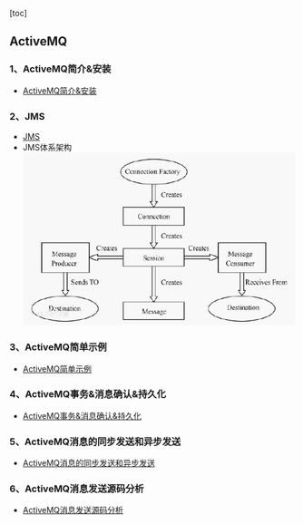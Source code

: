 [toc]

## ActiveMQ

### 1、ActiveMQ简介&安装
- [ActiveMQ简介&安装](doc/activemq_01_ActiveMQ简介&安装.md)

### 2、JMS
- [JMS](doc/activemq_02_JMS.md)
- JMS体系架构<br>
![](etc/JMS体系架构.png)

### 3、ActiveMQ简单示例
- [ActiveMQ简单示例](doc/activemq_03_ActiveMQ简单示例.md)

### 4、ActiveMQ事务&消息确认&持久化
- [ActiveMQ事务&消息确认&持久化](doc/activemq_04_ActiveMQ事务&消息确认&持久化.md)

### 5、ActiveMQ消息的同步发送和异步发送
- [ActiveMQ消息的同步发送和异步发送](doc/activemq_05_ActiveMQ消息的同步发送和异步发送.md)

### 6、ActiveMQ消息发送源码分析
- [ActiveMQ消息发送源码分析](doc/activemq_06_ActiveMQ消息发送源码分析.md)